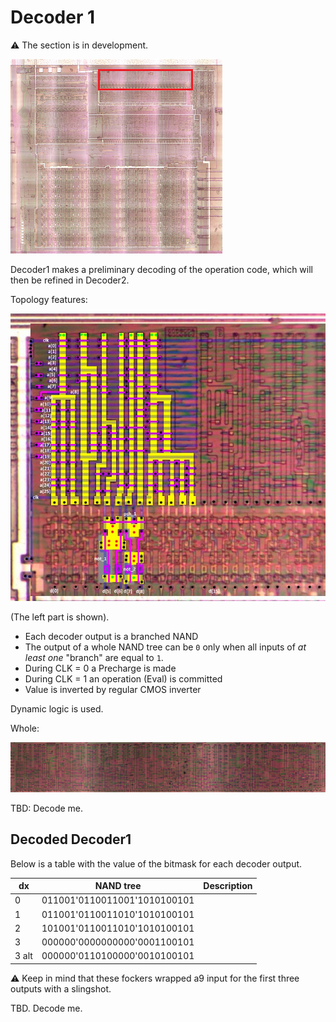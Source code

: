 # Decoder 1

:warning: The section is in development.

![locator_decoder1](/imgstore/locator_decoder1.png)

Decoder1 makes a preliminary decoding of the operation code, which will then be refined in Decoder2.

Topology features:

![decoder1_topo](/imgstore/decoder1_topo.png)

(The left part is shown).

- Each decoder output is a branched NAND
- The output of a whole NAND tree can be `0` only when all inputs of _at least one_ "branch" are equal to `1`.
- During CLK = 0 a Precharge is made
- During CLK = 1 an operation (Eval) is committed
- Value is inverted by regular CMOS inverter

Dynamic logic is used.

Whole:

![decoder1_all](/imgstore/decoder1_all.jpg)

TBD: Decode me.

## Decoded Decoder1

Below is a table with the value of the bitmask for each decoder output.

|dx|NAND tree|Description
|---|---|---|
|0|011001'0110011001'1010100101| |
|1|011001'0110011010'1010100101| |
|2|101001'0110011010'1010100101| |
|3|000000'0000000000'0001100101| |
|3 alt|000000'0110100000'0010100101| |

:warning: Keep in mind that these fockers wrapped a9 input for the first three outputs with a slingshot.

TBD. Decode me.
